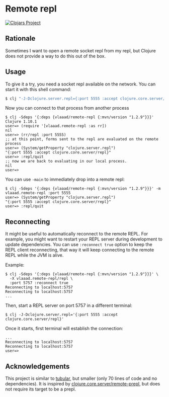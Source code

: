 # Remote repl
[![Clojars Project](https://img.shields.io/clojars/v/vlaaad/remote-repl.svg)](https://clojars.org/vlaaad/remote-repl)

## Rationale

Sometimes I want to open a remote socket repl from my repl, but Clojure does not 
provide a way to do this out of the box. 

## Usage

To give it a try, you need a socket repl available on the network. You can start
it with this shell command:
```sh
$ clj "-J-Dclojure.server.repl={:port 5555 :accept clojure.core.server/repl}" 
```

Now you can connect to that process from another process
```
$ clj -Sdeps '{:deps {vlaaad/remote-repl {:mvn/version "1.2.9"}}}'
Clojure 1.10.1
user=> (require '[vlaaad.remote-repl :as rr])
nil
user=> (rr/repl :port 5555)
;; at this point, forms sent to the repl are evaluated on the remote process 
user=> (System/getProperty "clojure.server.repl")
"{:port 5555 :accept clojure.core.server/repl}"
user=> :repl/quit
;; now we are back to evaluating in our local process.
nil
user=> 
```

You can use `-main` to immediately drop into a remote repl:
```
$ clj -Sdeps '{:deps {vlaaad/remote-repl {:mvn/version "1.2.9"}}}' -m vlaaad.remote-repl :port 5555
user=> (System/getProperty "clojure.server.repl")
"{:port 5555 :accept clojure.core.server/repl}"
user=> :repl/quit
```

## Reconnecting

It might be useful to automatically reconnect to the remote REPL. For 
example, you might want to restart your REPL server during development to update
dependencies. You can use `:reconnect true` option to keep the REPL client 
reconnecting, that way it will keep connecting to the remote REPL while the JVM is alive.

Example:

```shell
$ clj -Sdeps '{:deps {vlaaad/remote-repl {:mvn/version "1.2.9"}}}' \
  -X vlaaad.remote-repl/repl \
  :port 5757 :reconnect true
Reconnecting to localhost:5757
Reconnecting to localhost:5757
...
```

Then, start a REPL server on port 5757 in a different terminal:

```shell
$ clj -J-Dclojure.server.repl='{:port 5555 :accept clojure.core.server/repl}'
```

Once it starts, first terminal will establish the connection:
```shell
...
Reconnecting to localhost:5757
Reconnecting to localhost:5757
user=> 
```

## Acknowledgements

This project is similar to [tubular](https://github.com/mfikes/tubular), but 
smaller (only 70 lines of code and no dependencies). It is inspired by 
[clojure.core.server/remote-prepl](https://github.com/clojure/clojure/blob/0035cd8d73517e7475cb8b96c7911eb0c43a1a9d/src/clj/clojure/core/server.clj#L295-L338),
but does not require its target to be a prepl.